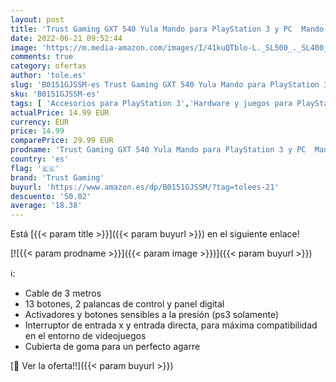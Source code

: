 ```yaml
---
layout: post
title: 'Trust Gaming GXT 540 Yula Mando para PlayStation 3 y PC  Mando PS3 con Cable 3 m  13 botones  2 Joysticks Analógicos  Gamepad USB para Ordenador  Portátil  Juegos  Consola – Negro'
date: 2022-06-21 09:52:44
image: 'https://m.media-amazon.com/images/I/41kuQTblo-L._SL500_._SL400_.jpg'
comments: true
category: ofertas
author: 'tole.es'
slug: 'B0151GJSSM-es Trust Gaming GXT 540 Yula Mando para PlayStation 3 y PC...'
sku: 'B0151GJSSM-es'
tags: [ 'Accesorios para PlayStation 3','Hardware y juegos para PlayStation 3','Mandos para PlayStation 3','Mandos y controles para PlayStation 3','Sistemas heredados','Sistemas heredados de PlayStation','Videojuegos','playstation','trust gaming','🇪🇸', ]
actualPrice: 14.99 EUR
currency: EUR
price: 14.99
comparePrice: 29.99 EUR
prodname: 'Trust Gaming GXT 540 Yula Mando para PlayStation 3 y PC  Mando PS3 con Cable 3 m  13 botones  2 Joysticks Analógicos  Gamepad USB para Ordenador  Portátil  Juegos  Consola – Negro'
country: 'es'
flag: '🇪🇸'
brand: 'Trust Gaming'
buyurl: 'https://www.amazon.es/dp/B0151GJSSM/?tag=tolees-21'
descuento: '50.02'
average: '18.38'
---
```


Está [{{< param title >}}]({{< param buyurl >}}) en el siguiente enlace!

[![{{< param prodname >}}]({{< param image >}})]({{< param buyurl >}})

ℹ️:

- Cable de 3 metros
- 13 botones, 2 palancas de control y panel digital
- Activadores y botones sensibles a la presión (ps3 solamente)
- Interruptor de entrada x y entrada directa, para máxima compatibilidad en el entorno de videojuegos
- Cubierta de goma para un perfecto agarre

[🛒 Ver la oferta!!]({{< param buyurl >}})

